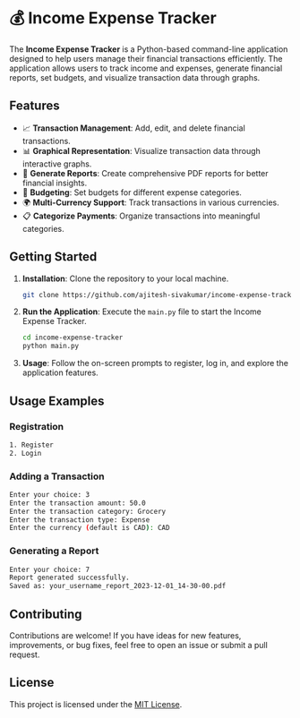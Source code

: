 
# 💰 Income Expense Tracker

The **Income Expense Tracker** is a Python-based command-line application designed to help users manage their financial transactions efficiently. The application allows users to track income and expenses, generate financial reports, set budgets, and visualize transaction data through graphs.

## Features

- 📈 **Transaction Management**: Add, edit, and delete financial transactions.
- 📊 **Graphical Representation**: Visualize transaction data through interactive graphs.
- 📄 **Generate Reports**: Create comprehensive PDF reports for better financial insights.
- 💼 **Budgeting**: Set budgets for different expense categories.
- 🌍 **Multi-Currency Support**: Track transactions in various currencies.
- 📋 **Categorize Payments**: Organize transactions into meaningful categories.

## Getting Started

1. **Installation**: Clone the repository to your local machine.

    ```bash
    git clone https://github.com/ajitesh-sivakumar/income-expense-tracker.git
    ```

2. **Run the Application**: Execute the `main.py` file to start the Income Expense Tracker.

    ```bash
    cd income-expense-tracker
    python main.py
    ```

3. **Usage**: Follow the on-screen prompts to register, log in, and explore the application features.

## Usage Examples

### Registration

```bash
1. Register
2. Login
```

### Adding a Transaction
```bash
Enter your choice: 3 
Enter the transaction amount: 50.0 
Enter the transaction category: Grocery 
Enter the transaction type: Expense 
Enter the currency (default is CAD): CAD
```

### Generating a Report

```bash
Enter your choice: 7
Report generated successfully. 
Saved as: your_username_report_2023-12-01_14-30-00.pdf
```

## Contributing
Contributions are welcome! If you have ideas for new features, improvements, or bug fixes, feel free to open an issue or submit a pull request.

## License
This project is licensed under the [MIT License](https://chat.openai.com/c/LICENSE).
